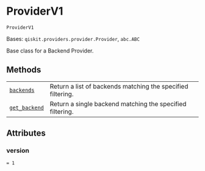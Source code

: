 # ProviderV1



`ProviderV1`

Bases: `qiskit.providers.provider.Provider`, `abc.ABC`

Base class for a Backend Provider.

## Methods

|                                                                                                                                            |                                                             |
| ------------------------------------------------------------------------------------------------------------------------------------------ | ----------------------------------------------------------- |
| [`backends`](qiskit.providers.ProviderV1.backends#qiskit.providers.ProviderV1.backends "qiskit.providers.ProviderV1.backends")             | Return a list of backends matching the specified filtering. |
| [`get_backend`](qiskit.providers.ProviderV1.get_backend#qiskit.providers.ProviderV1.get_backend "qiskit.providers.ProviderV1.get_backend") | Return a single backend matching the specified filtering.   |

## Attributes



### version

`= 1`
